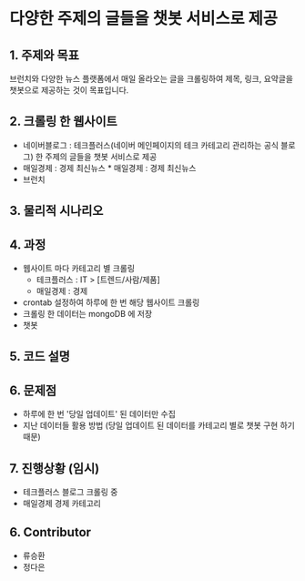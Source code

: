 다양한 주제의 글들을 챗봇 서비스로 제공
====================================================

## 1. 주제와 목표
브런치와 다양한 뉴스 플랫폼에서 매일 올라오는 글을 크롤링하여 제목, 링크, 요약글을 챗봇으로 제공하는 것이 목표입니다.

## 2. 크롤링 한 웹사이트
 
 * 네이버블로그 : 테크플러스(네이버 메인페이지의 테크 카테고리 관리하는 공식 블로그)
한 주제의 글들을 챗봇 서비스로 제공
 * 매일경제 : 경제 최신뉴스 * 매일경제 : 경제 최신뉴스
 * 브런치


## 3. 물리적 시나리오



## 4. 과정

  * 웹사이트 마다 카테고리 별 크롤링 
    * 테크플러스 : IT > [트렌드/사람/제품]
    * 매일경제 : 경제
  * crontab 설정하여 하루에 한 번 해당 웹사이트 크롤링
  * 크롤링 한 데이터는 mongoDB 에 저장
  * 챗봇 

## 5. 코드 설명




## 6. 문제점

 * 하루에 한 번 '당일 업데이트' 된 데이터만 수집
 * 지난 데이터들 활용 방법 (당일 업데이트 된 데이터를 카테고리 별로 챗봇 구현 하기 때문)


## 7. 진행상황 (임시)
 * 테크플러스 블로그 크롤링 중
 * 매일경제 경제 카테고리 


## 6. Contributor

 * 류승환
 * 정다은

